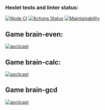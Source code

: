 ### Hexlet tests and linter status:

[![Node CI](https://github.com/per0w/frontend-project-lvl1/workflows/Node%20CI/badge.svg)](https://github.com/per0w/frontend-project-lvl1/actions)
[![Actions Status](https://github.com/per0w/frontend-project-lvl1/workflows/hexlet-check/badge.svg)](https://github.com/per0w/frontend-project-lvl1/actions)
[![Maintainability](https://api.codeclimate.com/v1/badges/08f88a7d1dcdc9cffaec/maintainability)](https://codeclimate.com/github/per0w/frontend-project-lvl1/maintainability)

## Game brain-even:
[![asciicast](https://asciinema.org/a/yeXKOBncrWfUrLkWyiz3DoObb.svg)](https://asciinema.org/a/yeXKOBncrWfUrLkWyiz3DoObb)
## Game brain-calc:
[![asciicast](https://asciinema.org/a/ZWqhMeyhJTNH5lQ6umSTgMcRx.svg)](https://asciinema.org/a/ZWqhMeyhJTNH5lQ6umSTgMcRx)

## Game brain-gcd
[![asciicast](https://asciinema.org/a/CHXLdaHAqaLyNsPHtjqpllSJT.svg)](https://asciinema.org/a/CHXLdaHAqaLyNsPHtjqpllSJT)